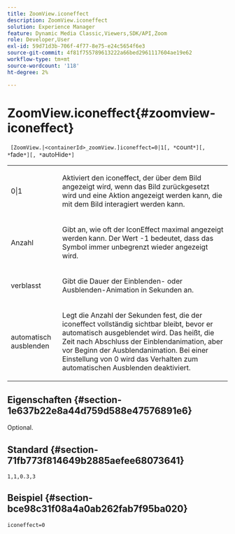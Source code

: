 ```yaml
---
title: ZoomView.iconeffect
description: ZoomView.iconeffect
solution: Experience Manager
feature: Dynamic Media Classic,Viewers,SDK/API,Zoom
role: Developer,User
exl-id: 59d71d3b-706f-4f77-8e75-e24c5654f6e3
source-git-commit: 4f81f755789613222a66bed2961117604ae19e62
workflow-type: tm+mt
source-wordcount: '118'
ht-degree: 2%

---
```


# ZoomView.iconeffect{#zoomview-iconeffect}

` [ZoomView.|<containerId>_zoomView.]iconeffect=0|1[, *`count`*][, *`fade`*][, *`autoHide`*]`

<table id="table_6CAA904E976A41BD994D8926F46F0BAF"> 
 <tbody> 
  <tr> 
   <td colname="col1"> <p> <span class="codeph"> 0|1</span> </p> </td> 
   <td colname="col2"> <p> Aktiviert den <span class="codeph"> iconeffect</span>, der über dem Bild angezeigt wird, wenn das Bild zurückgesetzt wird und eine Aktion angezeigt werden kann, die mit dem Bild interagiert werden kann. </p> </td> 
  </tr> 
  <tr> 
   <td colname="col1"> <p> <span class="codeph"><span class="varname"> Anzahl</span></span> </p> </td> 
   <td colname="col2"> <p> Gibt an, wie oft der <span class="codeph"> IconEffect</span> maximal angezeigt werden kann. Der Wert <span class="codeph"> -1</span> bedeutet, dass das Symbol immer unbegrenzt wieder angezeigt wird. </p> </td> 
  </tr> 
  <tr> 
   <td colname="col1"> <p><span class="codeph"><span class="varname"> verblasst</span></span> </p> </td> 
   <td colname="col2"> <p>Gibt die Dauer der Einblenden- oder Ausblenden-Animation in Sekunden an. </p> </td> 
  </tr> 
  <tr> 
   <td colname="col1"> <p><span class="codeph"><span class="varname"> automatisch ausblenden</span></span> </p> </td> 
   <td colname="col2"> <p>Legt die Anzahl der Sekunden fest, die der <span class="codeph"> iconeffect</span> vollständig sichtbar bleibt, bevor er automatisch ausgeblendet wird. Das heißt, die Zeit nach Abschluss der Einblendanimation, aber vor Beginn der Ausblendanimation. Bei einer Einstellung von <span class="codeph"> 0</span> wird das Verhalten zum automatischen Ausblenden deaktiviert. </p> </td> 
  </tr> 
 </tbody> 
</table>

## Eigenschaften {#section-1e637b22e8a44d759d588e47576891e6}

Optional.

## Standard {#section-71fb773f814649b2885aefee68073641}

`1,1,0.3,3`

## Beispiel {#section-bce98c31f08a4a0ab262fab7f95ba020}

`iconeffect=0`
